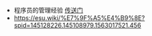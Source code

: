 - 程序员的管理经验 [传送门](https://juejin.im/post/5c03cacde51d455018456f45)
- https://esu.wiki/%E7%9F%A5%E4%B9%8E?spid=145128226.145108979.1563017521.456